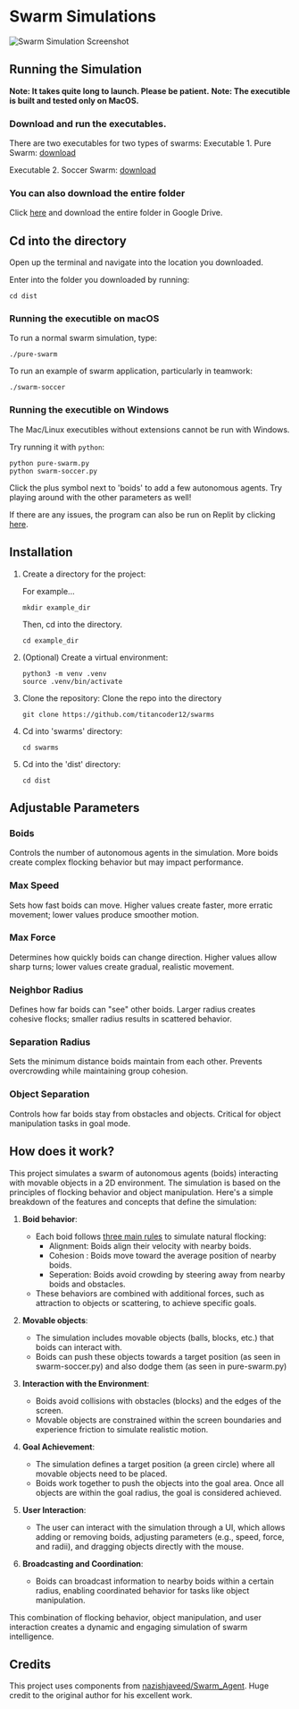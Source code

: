 # Swarm Simulations

![Swarm Simulation Screenshot](https://github.com/titancoder12/swarms/blob/main/Cover.png)

## Running the Simulation
**Note: It takes quite long to launch. Please be patient.**
**Note: The executible is built and tested only on MacOS.**

### Download and run the executables.
There are two executables for two types of swarms:
Executable 1. Pure Swarm: 
[download](https://drive.google.com/file/d/1oJgk7xt0dHocAXpRzU_tmRSDZpqCQ39L/view?usp=drive_link)

Executable 2. Soccer Swarm:
[download](https://drive.google.com/file/d/1QCGxuCZWEL1eOjKh03M5Cww9WggqVLOn/view?usp=drive_link)

### You can also download the entire folder
Click [here](https://drive.google.com/drive/folders/1dNAaib_xn4cwSS-aUe3-A7wl6IEqxnNz?usp=drive_link) and download the entire folder in Google Drive.

## Cd into the directory
Open up the terminal and navigate into the location you downloaded.

Enter into the folder you downloaded by running:
```
cd dist
```

### Running the executible on macOS

To run a normal swarm simulation, type:
```
./pure-swarm
```
To run an example of swarm application, particularly in teamwork:
```
./swarm-soccer
```

### Running the executible on Windows

The Mac/Linux executibles without extensions cannot be run with Windows. 

Try running it with `python`:
```
python pure-swarm.py
python swarm-soccer.py
```

Click the plus symbol next to 'boids' to add a few autonomous agents. Try playing around with the other parameters as well!

If there are any issues, the program can also be run on Replit by clicking [here](https://replit.com/@babytitanlin/Swarm-Simulations).

## Installation
1. Create a directory for the project:

    For example...
    ```
    mkdir example_dir
    ```
    Then, cd into the directory.
    ```
    cd example_dir
    ```

2. (Optional) Create a virtual environment:
    ```
    python3 -m venv .venv
    source .venv/bin/activate
    ```
3. Clone the repository:
    Clone the repo into the directory
    ```
    git clone https://github.com/titancoder12/swarms
    ```

5. Cd into 'swarms' directory:
    ```
    cd swarms
    ```

4. Cd into the 'dist' directory:
    ```
    cd dist
    ```

## Adjustable Parameters

### **Boids**
Controls the number of autonomous agents in the simulation. More boids create complex flocking behavior but may impact performance.

### **Max Speed**
Sets how fast boids can move. Higher values create faster, more erratic movement; lower values produce smoother motion.

### **Max Force**
Determines how quickly boids can change direction. Higher values allow sharp turns; lower values create gradual, realistic movement.

### **Neighbor Radius**
Defines how far boids can "see" other boids. Larger radius creates cohesive flocks; smaller radius results in scattered behavior.

### **Separation Radius**
Sets the minimum distance boids maintain from each other. Prevents overcrowding while maintaining group cohesion.

### **Object Separation**
Controls how far boids stay from obstacles and objects. Critical for object manipulation tasks in goal mode.

## How does it work?
This project simulates a swarm of autonomous agents (boids) interacting with movable objects in a 2D environment. The simulation is based on the principles of flocking behavior and object manipulation. Here's a simple breakdown of the features and concepts that define the simulation:
1. **Boid behavior**:
    * Each boid follows [three main rules](https://en.wikipedia.org/wiki/Boids) to simulate natural flocking:
        * Alignment: Boids align their velocity with nearby boids.
        * Cohesion : Boids move toward the average position of nearby boids.
        * Seperation: Boids avoid crowding by steering away from nearby boids and obstacles.
    * These behaviors are combined with additional forces, such as attraction to objects or scattering, to achieve specific goals.

2. **Movable objects**:
    * The simulation includes movable objects (balls, blocks, etc.) that boids can interact with.
    * Boids can push these objects towards a target position (as seen in swarm-soccer.py) and also dodge them (as seen in pure-swarm.py)

3. **Interaction with the Environment**:
    * Boids avoid collisions with obstacles (blocks) and the edges of the screen.
    * Movable objects are constrained within the screen boundaries and experience friction to simulate realistic motion.

4. **Goal Achievement**:
    * The simulation defines a target position (a green circle) where all movable objects need to be placed.
    * Boids work together to push the objects into the goal area. Once all objects are within the goal radius, the goal is considered achieved.

5. **User Interaction**:
    * The user can interact with the simulation through a UI, which allows adding or removing boids, adjusting parameters (e.g., speed, force, and radii), and dragging objects directly with the mouse.

6. **Broadcasting and Coordination**:
    * Boids can broadcast information to nearby boids within a certain radius, enabling coordinated behavior for tasks like object manipulation.

This combination of flocking behavior, object manipulation, and user interaction creates a dynamic and engaging simulation of swarm intelligence.


## Credits
This project uses components from [nazishjaveed/Swarm_Agent](https://github.com/nazishjaveed/Swarm_Agent). Huge credit to the original author for his excellent work.

